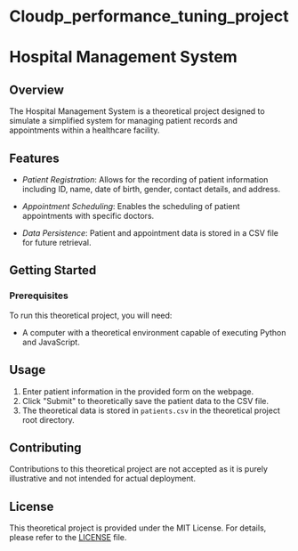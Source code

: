 # Cloudp_performance_tuning_project


# Hospital Management System

## Overview

The Hospital Management System is a theoretical project designed to simulate a simplified system for managing patient records and appointments within a healthcare facility.

## Features

- *Patient Registration*: Allows for the recording of patient information including ID, name, date of birth, gender, contact details, and address.

- *Appointment Scheduling*: Enables the scheduling of patient appointments with specific doctors.

- *Data Persistence*: Patient and appointment data is stored in a CSV file for future retrieval.

## Getting Started

### Prerequisites

To run this theoretical project, you will need:

- A computer with a theoretical environment capable of executing Python and JavaScript.

## Usage

1. Enter patient information in the provided form on the webpage.
2. Click "Submit" to theoretically save the patient data to the CSV file.
3. The theoretical data is stored in `patients.csv` in the theoretical project root directory.

## Contributing

Contributions to this theoretical project are not accepted as it is purely illustrative and not intended for actual deployment.

## License

This theoretical project is provided under the MIT License. For details, please refer to the [LICENSE](LICENSE) file.
